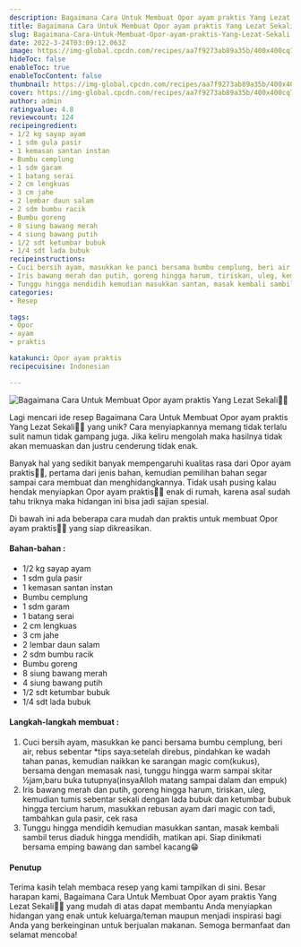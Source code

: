 ```yaml
---
description: Bagaimana Cara Untuk Membuat Opor ayam praktis Yang Lezat Sekali"
title: Bagaimana Cara Untuk Membuat Opor ayam praktis Yang Lezat Sekali
slug: Bagaimana-Cara-Untuk-Membuat-Opor-ayam-praktis-Yang-Lezat-Sekali
date: 2022-3-24T03:09:12.063Z
image: https://img-global.cpcdn.com/recipes/aa7f9273ab89a35b/400x400cq70/photo.jpg
hideToc: false
enableToc: true
enableTocContent: false
thumbnail: https://img-global.cpcdn.com/recipes/aa7f9273ab89a35b/400x400cq70/photo.jpg
cover: https://img-global.cpcdn.com/recipes/aa7f9273ab89a35b/400x400cq70/photo.jpg
author: admin
ratingvalue: 4.8
reviewcount: 124
recipeingredient:
- 1/2 kg sayap ayam
- 1 sdm gula pasir
- 1 kemasan santan instan
- Bumbu cemplung
- 1 sdm garam
- 1 batang serai
- 2 cm lengkuas
- 3 cm jahe
- 2 lembar daun salam
- 2 sdm bumbu racik
- Bumbu goreng
- 8 siung bawang merah
- 4 siung bawang putih
- 1/2 sdt ketumbar bubuk
- 1/4 sdt lada bubuk
recipeinstructions:
- Cuci bersih ayam, masukkan ke panci bersama bumbu cemplung, beri air, rebus sebentar *tips saya:setelah direbus, pindahkan ke wadah tahan panas, kemudian naikkan ke sarangan magic com(kukus), bersama dengan memasak nasi, tunggu hingga warm sampai skitar ½jam,baru buka tutupnya(insyaAlloh matang sampai dalam dan empuk)
- Iris bawang merah dan putih, goreng hingga harum, tiriskan, uleg, kemudian tumis sebentar sekali dengan lada bubuk dan ketumbar bubuk hingga tercium harum, masukkan rebusan ayam dari magic con tadi, tambahkan gula pasir, cek rasa
- Tunggu hingga mendidih kemudian masukkan santan, masak kembali sambil terus diaduk hingga mendidih, matikan api. Siap dinikmati bersama emping bawang dan sambel kacang😁
categories:
- Resep

tags:
- Opor
- ayam
- praktis

katakunci: Opor ayam praktis
recipecuisine: Indonesian

---
```


![Bagaimana Cara Untuk Membuat Opor ayam praktis Yang Lezat Sekali👩‍🍳](https://img-global.cpcdn.com/recipes/aa7f9273ab89a35b/400x400cq70/photo.jpg)

Lagi mencari ide resep Bagaimana Cara Untuk Membuat Opor ayam praktis Yang Lezat Sekali👩‍🍳 yang unik? Cara menyiapkannya memang tidak terlalu sulit namun tidak gampang juga. Jika keliru mengolah maka hasilnya tidak akan memuaskan dan justru cenderung tidak enak.

Banyak hal yang sedikit banyak mempengaruhi kualitas rasa dari Opor ayam praktis👩‍🍳, pertama dari jenis bahan, kemudian pemilihan bahan segar sampai cara membuat dan menghidangkannya. Tidak usah pusing kalau hendak menyiapkan Opor ayam praktis👩‍🍳 enak di rumah, karena asal sudah tahu triknya maka hidangan ini bisa jadi sajian spesial.

Di bawah ini ada beberapa cara mudah dan praktis untuk membuat Opor ayam praktis👩‍🍳 yang siap dikreasikan.

<!--inarticleads1-->

#### Bahan-bahan :

- 1/2 kg sayap ayam
- 1 sdm gula pasir
- 1 kemasan santan instan
- Bumbu cemplung
- 1 sdm garam
- 1 batang serai
- 2 cm lengkuas
- 3 cm jahe
- 2 lembar daun salam
- 2 sdm bumbu racik
- Bumbu goreng
- 8 siung bawang merah
- 4 siung bawang putih
- 1/2 sdt ketumbar bubuk
- 1/4 sdt lada bubuk

<!--inarticleads2-->

#### Langkah-langkah membuat :

1. Cuci bersih ayam, masukkan ke panci bersama bumbu cemplung, beri air, rebus sebentar *tips saya:setelah direbus, pindahkan ke wadah tahan panas, kemudian naikkan ke sarangan magic com(kukus), bersama dengan memasak nasi, tunggu hingga warm sampai skitar ½jam,baru buka tutupnya(insyaAlloh matang sampai dalam dan empuk)
1. Iris bawang merah dan putih, goreng hingga harum, tiriskan, uleg, kemudian tumis sebentar sekali dengan lada bubuk dan ketumbar bubuk hingga tercium harum, masukkan rebusan ayam dari magic con tadi, tambahkan gula pasir, cek rasa
1. Tunggu hingga mendidih kemudian masukkan santan, masak kembali sambil terus diaduk hingga mendidih, matikan api. Siap dinikmati bersama emping bawang dan sambel kacang😁

#### Penutup

Terima kasih telah membaca resep yang kami tampilkan di sini. Besar harapan kami, Bagaimana Cara Untuk Membuat Opor ayam praktis Yang Lezat Sekali👩‍🍳 yang mudah di atas dapat membantu Anda menyiapkan hidangan yang enak untuk keluarga/teman maupun menjadi inspirasi bagi Anda yang berkeinginan untuk berjualan makanan. Semoga bermanfaat dan selamat mencoba!